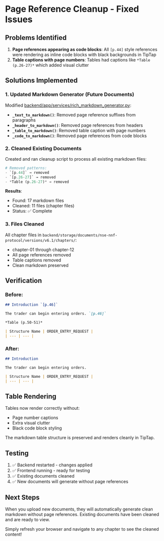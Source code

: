 # Page Reference Cleanup - Fixed Issues

## Problems Identified

1. **Page references appearing as code blocks**: All `[p.44]` style references were rendering as inline code blocks with black backgrounds in TipTap
2. **Table captions with page numbers**: Tables had captions like `*Table (p.26-27)*` which added visual clutter

## Solutions Implemented

### 1. Updated Markdown Generator (Future Documents)

Modified [backend/app/services/rich_markdown_generator.py](backend/app/services/rich_markdown_generator.py):

- **`_text_to_markdown()`**: Removed page reference suffixes from paragraphs
- **`_header_to_markdown()`**: Removed page references from headers
- **`_table_to_markdown()`**: Removed table caption with page numbers
- **`_code_to_markdown()`**: Removed page references from code blocks

### 2. Cleaned Existing Documents

Created and ran cleanup script to process all existing markdown files:

```python
# Removed patterns:
- `[p.44]` → removed
- `[p.26-27]` → removed  
- *Table (p.26-27)* → removed
```

**Results**:
- Found: 17 markdown files
- Cleaned: 11 files (chapter files)
- Status: ✅ Complete

### 3. Files Cleaned

All chapter files in `backend/storage/documents/nse-nnf-protocol/versions/v6.1/chapters/`:
- chapter-01 through chapter-12
- All page references removed
- Table captions removed
- Clean markdown preserved

## Verification

### Before:
```markdown
## Introduction `[p.46]`

The trader can begin entering orders. `[p.46]`

*Table (p.50-51)*

| Structure Name | ORDER_ENTRY_REQUEST |
| --- | --- |
```

### After:
```markdown
## Introduction

The trader can begin entering orders.

| Structure Name | ORDER_ENTRY_REQUEST |
| --- | --- |
```

## Table Rendering

Tables now render correctly without:
- Page number captions
- Extra visual clutter
- Black code block styling

The markdown table structure is preserved and renders cleanly in TipTap.

## Testing

1. ✅ Backend restarted - changes applied
2. ✅ Frontend running - ready for testing
3. ✅ Existing documents cleaned
4. ✅ New documents will generate without page references

## Next Steps

When you upload new documents, they will automatically generate clean markdown without page references. Existing documents have been cleaned and are ready to view.

Simply refresh your browser and navigate to any chapter to see the cleaned content!

